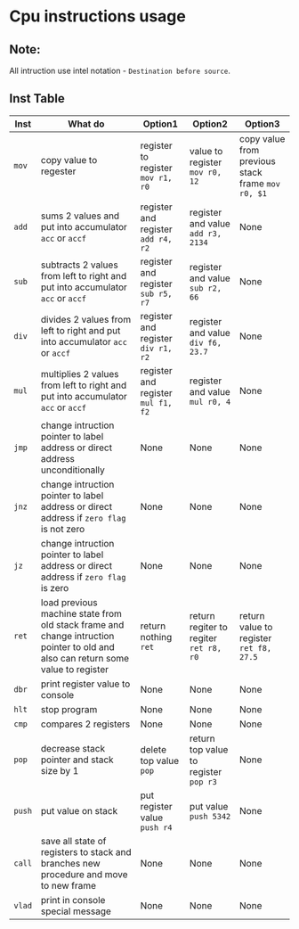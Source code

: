 # Cpu instructions usage

## Note:
All intruction use intel notation - ```Destination before source```.

## Inst Table

|Inst|What do|Option1|Option2|Option3|
|-   |-      |-      |-      |-      |
|`mov`|copy value to regester|register to register `mov r1, r0`|value to register `mov r0, 12`|copy value from previous stack frame `mov r0, $1`|
|`add`|sums 2 values and put into accumulator `acc` or `accf`|register and register `add r4, r2`| register and value `add r3, 2134`| None|
|`sub`|subtracts 2 values from left to right and put into accumulator `acc` or `accf`|register and register `sub r5, r7`| register and value `sub r2, 66`| None|
|`div`|divides 2 values from left to right and put into accumulator `acc` or `accf`|register and register `div r1, r2`| register and value `div f6, 23.7`| None|
|`mul`|multiplies 2 values from left to right and put into accumulator `acc` or `accf`|register and register `mul f1, f2`| register and value `mul r0, 4`| None|
|`jmp`|change intruction pointer to label address or direct address unconditionally|None|None|None|
|`jnz`|change intruction pointer to label address or direct address if `zero flag` is not zero|None|None|None|
|`jz`|change intruction pointer to label address or direct address if `zero flag` is zero|None|None|None|
|`ret`|load previous machine state from old stack frame and change intruction pointer to old and also can return some value to register|return nothing `ret`|return regiter to regiter `ret r8, r0`|return value to register `ret f8, 27.5`|
|`dbr`|print register value to console|None|None|None|
|`hlt`|stop program|None|None|None|
|`cmp`|compares 2 registers|None|None|None|
|`pop`|decrease stack pointer and stack size by 1|delete top value `pop`|return top value to register `pop r3`|None|
|`push`|put value on stack|put register value `push r4`|put value `push 5342`|None|
|`call`|save all state of registers to stack and branches new procedure and move to new frame|None|None|None|
|`vlad`|print in console special message|None|None|None|
